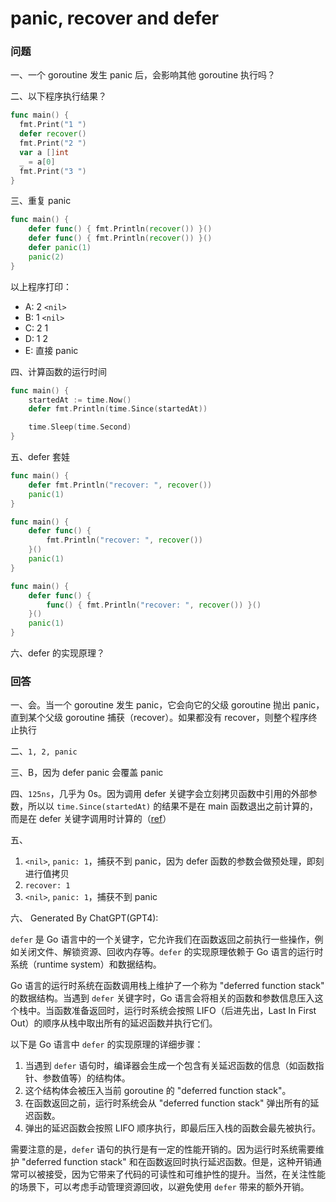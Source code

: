 # panic, recover and defer

### 问题
一、一个 goroutine 发生 panic 后，会影响其他 goroutine 执行吗？

二、以下程序执行结果？
```go
func main() {
  fmt.Print("1 ")
  defer recover()
  fmt.Print("2 ")
  var a []int
  _ = a[0]
  fmt.Print("3 ")
}
```

三、重复 panic
```go
func main() {
    defer func() { fmt.Println(recover()) }()
    defer func() { fmt.Println(recover()) }()
    defer panic(1)
    panic(2)
}
```
以上程序打印：
- A: 2 `<nil>`
- B: 1 `<nil>`
- C: 2 1
- D: 1 2
- E: 直接 panic

四、计算函数的运行时间
```go
func main() {
	startedAt := time.Now()
	defer fmt.Println(time.Since(startedAt))

	time.Sleep(time.Second)
}
```

五、defer 套娃
```go
func main() {
	defer fmt.Println("recover: ", recover())
	panic(1)
}
```

```go
func main() {
	defer func() {
		fmt.Println("recover: ", recover())
	}()
	panic(1)
}
```

```go
func main() {
	defer func() {
		func() { fmt.Println("recover: ", recover()) }()
	}()
	panic(1)
}
```

六、defer 的实现原理？


### 回答
一、会。当一个 goroutine 发生 panic，它会向它的父级 goroutine 抛出 panic，直到某个父级 goroutine 捕获（recover）。如果都没有 recover，则整个程序终止执行

二、`1, 2, panic`

三、B，因为 defer panic 会覆盖 panic

四、`125ns`，几乎为 0s。因为调用 defer 关键字会立刻拷贝函数中引用的外部参数，所以以 `time.Since(startedAt)` 的结果不是在 main 函数退出之前计算的，而是在 defer 关键字调用时计算的（[ref](https://draveness.me/golang/docs/part2-foundation/ch05-keyword/golang-defer/)）

五、
1. `<nil>`, `panic: 1`，捕获不到 panic，因为 defer 函数的参数会做预处理，即刻进行值拷贝
2. `recover: 1`
3. `<nil>`, `panic: 1`，捕获不到 panic

六、
Generated By ChatGPT(GPT4):

`defer` 是 Go 语言中的一个关键字，它允许我们在函数返回之前执行一些操作，例如关闭文件、解锁资源、回收内存等。`defer` 的实现原理依赖于 Go 语言的运行时系统（runtime system）和数据结构。

Go 语言的运行时系统在函数调用栈上维护了一个称为 "deferred function stack" 的数据结构。当遇到 `defer` 关键字时，Go 语言会将相关的函数和参数信息压入这个栈中。当函数准备返回时，运行时系统会按照 LIFO（后进先出，Last In First Out）的顺序从栈中取出所有的延迟函数并执行它们。

以下是 Go 语言中 `defer` 的实现原理的详细步骤：

1. 当遇到 `defer` 语句时，编译器会生成一个包含有关延迟函数的信息（如函数指针、参数值等）的结构体。
2. 这个结构体会被压入当前 goroutine 的 "deferred function stack"。
3. 在函数返回之前，运行时系统会从 "deferred function stack" 弹出所有的延迟函数。
4. 弹出的延迟函数会按照 LIFO 顺序执行，即最后压入栈的函数会最先被执行。

需要注意的是，`defer` 语句的执行是有一定的性能开销的。因为运行时系统需要维护 "deferred function stack" 和在函数返回时执行延迟函数。但是，这种开销通常可以被接受，因为它带来了代码的可读性和可维护性的提升。当然，在关注性能的场景下，可以考虑手动管理资源回收，以避免使用 `defer` 带来的额外开销。